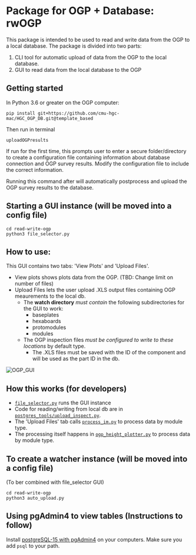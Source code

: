# Package for OGP + Database: rwOGP
This package is intended to be used to read and write data from the OGP to a local database. The package is divided into two parts: 
1. CLI tool for automatic upload of data from the OGP to the local database.
2. GUI to read data from the local database to the OGP

## Getting started
In Python 3.6 or greater on the OGP computer: 
```
pip install git+https://github.com/cmu-hgc-mac/HGC_OGP_DB.git@template_based
```
Then run in terminal
```
uploadOGPresults
```
If run for the first time, this prompts user to enter a secure folder/directory to create a configuration file containing information about database connection and OGP survey results. Modify the configuration file to include the correct information.

Running this command after will automatically postprocess and upload the OGP survey results to the database.

## Starting a GUI instance (will be moved into a config file)
```
cd read-write-ogp
python3 file_selector.py
```

## How to use:
This GUI contains two tabs: 'View Plots' and 'Upload Files'.
- View plots shows plots data from the OGP. (TBD: Change limit on number of files)
- Upload Files lets the user upload .XLS output files containing OGP meaurements to the local db.
  - The **watch directory** _must contain_ the following subdirectories for the GUI to work:
    - baseplates
    - hexaboards
    - protomodules
    - modules
  - The OGP inspection files _must be configured to write to these locations_ by default type.
    - The .XLS files must be saved with the ID of the component and will be used as the part ID in the db.

![OGP_GUI](https://github.com/murthysindhu/HGC_DB_postgres/assets/58646122/dbeddf4c-2dc8-4da7-8f26-f916d1c69b74)

## How this works (for developers)
- [```file_selector.py```](https://github.com/murthysindhu/HGC_DB_postgres/blob/main/read-write-ogp/file_selector.py) runs the GUI instance
- Code for reading/writing from local db are in [```postgres_tools/upload_inspect.py```](https://github.com/murthysindhu/HGC_DB_postgres/blob/main/read-write-ogp/postgres_tools/upload_inspect.py).
- The 'Upload Files' tab calls [```process_im.py```](https://github.com/murthysindhu/HGC_DB_postgres/blob/main/read-write-ogp/process_im.py) to process data by module type.
- The processing itself happens in [```ogp_height_plotter.py```](https://github.com/murthysindhu/HGC_DB_postgres/blob/main/read-write-ogp/ogp_height_plotter.py) to process data by module type.

## To create a watcher instance (will be moved into a config file)
(To ber combined with file_selector GUI)
```
cd read-write-ogp
python3 auto_upload.py
```

## Using pgAdmin4 to view tables (Instructions to follow)
Install [postgreSQL-15 with pgAdmin4](https://www.postgresql.org/download/) on your computers. Make sure you add ```psql``` to your path.


